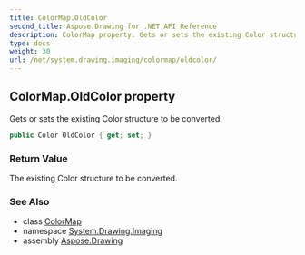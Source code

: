 ```yaml
---
title: ColorMap.OldColor
second_title: Aspose.Drawing for .NET API Reference
description: ColorMap property. Gets or sets the existing Color structure to be converted
type: docs
weight: 30
url: /net/system.drawing.imaging/colormap/oldcolor/
---
```

## ColorMap.OldColor property

Gets or sets the existing Color structure to be converted.

```csharp
public Color OldColor { get; set; }
```

### Return Value

The existing Color structure to be converted.

### See Also

* class [ColorMap](../)
* namespace [System.Drawing.Imaging](../../colormap/)
* assembly [Aspose.Drawing](../../../)


